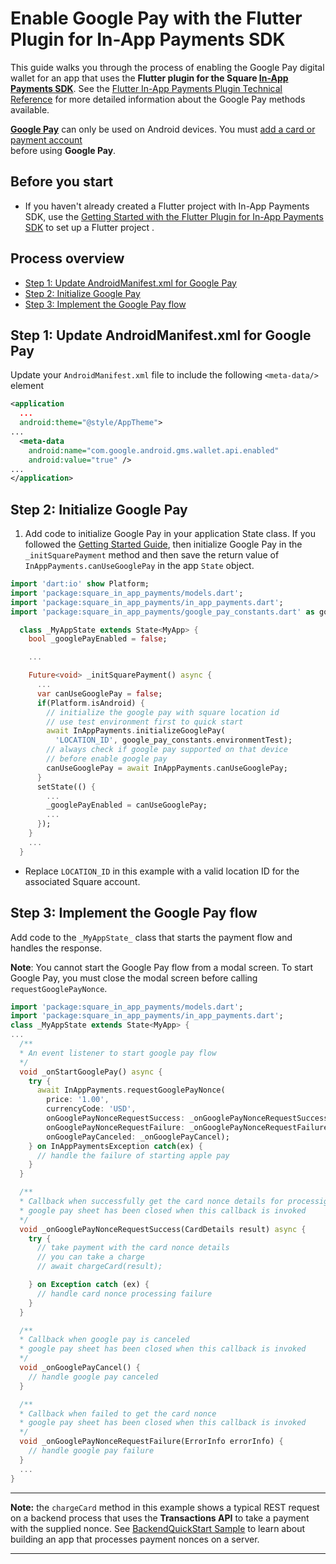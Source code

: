 # Enable Google Pay with the Flutter Plugin for In-App Payments SDK

This guide walks you through the process of enabling the Google Pay digital wallet
for an app that uses the **Flutter plugin for the Square [In-App Payments SDK]**. 
See the [Flutter In-App Payments Plugin Technical Reference](reference.md)
for more detailed information about the Google Pay methods available.

**[Google Pay]** can only be used on Android devices. You must [add a card or payment account]  
before using **Google Pay**.

## Before you start

* If you haven't already created a Flutter project with In-App Payments SDK, use the [Getting Started with the Flutter Plugin for In-App Payments SDK](get-started.md) to 
set up a Flutter project .


## Process overview

* [Step 1: Update AndroidManifest.xml for Google Pay](#step-1-update-androidmanifest.xml-for-google-pay)
* [Step 2: Initialize Google Pay](#step-2-initialize-google-pay)
* [Step 3: Implement the Google Pay flow](#step-3-implement-the-google-pay-flow)

## Step 1: Update AndroidManifest.xml for Google Pay

Update your `AndroidManifest.xml` file to include the following `<meta-data/>` element

```xml
<application
  ...
  android:theme="@style/AppTheme">
...
  <meta-data
    android:name="com.google.android.gms.wallet.api.enabled"
    android:value="true" />
...
</application>

```

## Step 2: Initialize Google Pay


1. Add code to initialize Google Pay in your application State class. If you followed the [Getting Started Guide](get-started.md), then initialize Google Pay in the `_initSquarePayment` method and then save the return
value of `InAppPayments.canUseGooglePay` in the app `State` object.

  ```dart
  import 'dart:io' show Platform;
  import 'package:square_in_app_payments/models.dart';
  import 'package:square_in_app_payments/in_app_payments.dart';
  import 'package:square_in_app_payments/google_pay_constants.dart' as google_pay_constants;

    class _MyAppState extends State<MyApp> {
      bool _googlePayEnabled = false;

      ...

      Future<void> _initSquarePayment() async {
        ...
        var canUseGooglePay = false;
        if(Platform.isAndroid) {
          // initialize the google pay with square location id
          // use test environment first to quick start
          await InAppPayments.initializeGooglePay(
            'LOCATION_ID', google_pay_constants.environmentTest);
          // always check if google pay supported on that device
          // before enable google pay
          canUseGooglePay = await InAppPayments.canUseGooglePay;
        }
        setState(() {
          ...
          _googlePayEnabled = canUseGooglePay;
          ...
        });
      }
      ...
    } 
  ```
  * Replace `LOCATION_ID` in this example with a valid location ID for the associated Square account.

## Step 3: Implement the Google Pay flow

Add code to the `_MyAppState_` class that starts the payment flow and handles
the response. 

**Note**: You cannot start the Google Pay flow from a modal screen. To start
Google Pay, you must close the modal screen before calling `requestGooglePayNonce`.

```dart
import 'package:square_in_app_payments/models.dart';
import 'package:square_in_app_payments/in_app_payments.dart';
class _MyAppState extends State<MyApp> {
...
  /** 
  * An event listener to start google pay flow
  */
  void _onStartGooglePay() async {
    try {
      await InAppPayments.requestGooglePayNonce(
        price: '1.00',
        currencyCode: 'USD',
        onGooglePayNonceRequestSuccess: _onGooglePayNonceRequestSuccess,
        onGooglePayNonceRequestFailure: _onGooglePayNonceRequestFailure,
        onGooglePayCanceled: _onGooglePayCancel);
    } on InAppPaymentsException catch(ex) {
      // handle the failure of starting apple pay
    }
  }

  /**
  * Callback when successfully get the card nonce details for processig
  * google pay sheet has been closed when this callback is invoked
  */
  void _onGooglePayNonceRequestSuccess(CardDetails result) async {
    try {
      // take payment with the card nonce details
      // you can take a charge
      // await chargeCard(result);

    } on Exception catch (ex) {
      // handle card nonce processing failure
    }
  }

  /**
  * Callback when google pay is canceled
  * google pay sheet has been closed when this callback is invoked
  */
  void _onGooglePayCancel() {
    // handle google pay canceled
  }

  /**
  * Callback when failed to get the card nonce
  * google pay sheet has been closed when this callback is invoked
  */
  void _onGooglePayNonceRequestFailure(ErrorInfo errorInfo) {
    // handle google pay failure
  }
  ...
}
```
---
**Note:** the `chargeCard` method in this example shows a typical REST request on a backend process that uses the **Transactions API** to take a payment with the supplied nonce. See [BackendQuickStart Sample] to learn about building an app that processes payment nonces on a server.

---

[//]: # "Link anchor definitions"
[docs.connect.squareup.com]: https://docs.connect.squareup.com
[In-App Payments SDK]: https://docs.connect.squareup.com/payments/readersdk/overview
[Square Dashboard]: https://squareup.com/dashboard/
[update policy for In-App Payments SDK]: https://docs.connect.squareup.com/payments/readersdk/overview#readersdkupdatepolicy
[Testing Mobile Apps]: https://docs.connect.squareup.com/testing/mobile
[squareup.com/activate]: https://squareup.com/activate
[Square Application Dashboard]: https://connect.squareup.com/apps/
[In-App Payments SDK Android Setup Guide]: https://docs.connect.squareup.com/payments/readersdk/setup-android
[In-App Payments SDK iOS Setup Guide]: https://docs.connect.squareup.com/payments/readersdk/setup-ios
[root README]: ../README.md
[Flutter Getting Started]: https://flutter.io/docs/get-started/install
[Test Drive]: https://flutter.io/docs/get-started/test-drive
[Google Pay]: https://developers.google.com/pay/api/android/overview
[Google Pay methods]: https://developers.google.com/pay/api/android/reference/client
[Google Pay objects]: https://developers.google.com/pay/api/android/reference/object 
[BackendQuickStart Sample]: https://github.com/square/in-app-payments-server-quickstart
[add a card or payment account]: https://support.google.com/pay/answer/7625139?visit_id=636775920124642581-1648826871&rd=1
